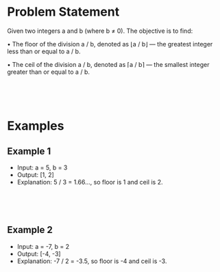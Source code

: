 # Problem Statement

Given two integers a and b (where b ≠ 0). The objective is to find:

• The floor of the division a / b, denoted as ⌊a / b⌋ — the greatest integer less than or equal to a / b.

• The ceil of the division a / b, denoted as ⌈a / b⌉ — the smallest integer greater than or equal to a / b.

&nbsp;

&nbsp;

# Examples

## Example 1

- Input: a = 5, b = 3
- Output: [1, 2]
- Explanation: 5 / 3 = 1.66..., so floor is 1 and ceil is 2.

&nbsp;

&nbsp;

## Example 2

- Input: a = -7, b = 2
- Output: [-4, -3]
- Explanation: -7 / 2 = -3.5, so floor is -4 and ceil is -3.
